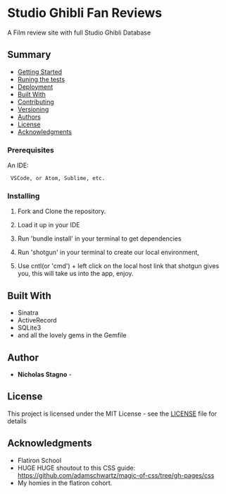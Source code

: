 # Studio Ghibli Fan Reviews

A Film review site with full Studio Ghibli Database


## Summary

  - [Getting Started](#getting-started)
  - [Runing the tests](#running-the-tests)
  - [Deployment](#deployment)
  - [Built With](#built-with)
  - [Contributing](#contributing)
  - [Versioning](#versioning)
  - [Authors](#authors)
  - [License](#license)
  - [Acknowledgments](#acknowledgments)


### Prerequisites

An IDE:

     VSCode, or Atom, Sublime, etc.

### Installing

1. Fork and Clone the repository.

2. Load it up in your IDE

3. Run 'bundle install' in your terminal to get dependencies

4. Run 'shotgun' in your terminal to create our local environment,
 
5. Use cntl(or 'cmd') + left click on the local host link that shotgun gives you, this will take us into the app, enjoy. 


## Built With

  - Sinatra
  - ActiveRecord
  - SQLite3
  - and all the lovely gems in the Gemfile

## Author

  - **Nicholas Stagno** - 
    

## License

This project is licensed under the MIT License - see the [LICENSE](LICENSE) file for details

## Acknowledgments

  - Flatiron School
  - HUGE HUGE shoutout to this CSS guide: https://github.com/adamschwartz/magic-of-css/tree/gh-pages/css
  - My homies in the flatiron cohort.

